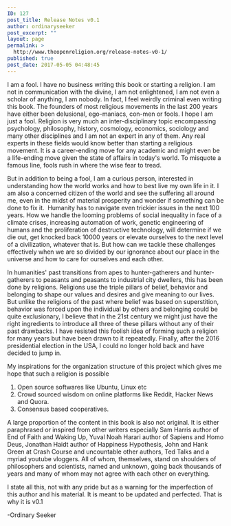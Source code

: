 ```yaml
---
ID: 127
post_title: Release Notes v0.1
author: ordinaryseeker
post_excerpt: ""
layout: page
permalink: >
  http://www.theopenreligion.org/release-notes-v0-1/
published: true
post_date: 2017-05-05 04:48:45
---
```

I am a fool. I have no business writing this book or starting a religion. I am not in communication with the divine, I am not enlightened, I am not even a scholar of anything, I am nobody. In fact, I feel weirdly criminal even writing this book. The founders of most religious movements in the last 200 years have either been delusional, ego-maniacs, con-men or fools. I hope I am just a fool. Religion is very much an inter-disciplinary topic encompassing psychology, philosophy, history, cosmology, economics, sociology and many other disciplines and I am not an expert in any of them. Any real experts in these fields would know better than starting a religious movement. It is a career-ending move for any academic and might even be a life-ending move given the state of affairs in today's world. To misquote a famous line, fools rush in where the wise fear to tread.

But in addition to being a fool, I am a curious person, interested in understanding how the world works and how to best live my own life in it. I am also a concerned citizen of the world and see the suffering all around me, even in the midst of material prosperity and wonder if something can be done to fix it.  Humanity has to navigate even trickier issues in the next 100 years. How we handle the looming problems of social inequality in face of a climate crises, increasing automation of work, genetic engineering of humans and the proliferation of destructive technology, will determine if we die out, get knocked back 10000 years or elevate ourselves to the next level of a civilization, whatever that is. But how can we tackle these challenges effectively when we are so divided by our ignorance about our place in the universe and how to care for ourselves and each other.

In humanities' past transitions from apes to hunter-gatherers and hunter-gatherers to peasants and peasants to industrial city dwellers, this has been done by religions. Religions use the triple pillars of belief, behavior and belonging to shape our values and desires and give meaning to our lives. But unlike the religions of the past where belief was based on superstition, behavior was forced upon the individual by others and belonging could be quite exclusionary, I believe that in the 21st century we might just have the right ingredients to introduce all three of these pillars without any of their past drawbacks. I have resisted this foolish idea of forming such a religion for many years but have been drawn to it repeatedly. Finally, after the 2016 presidential election in the USA, I could no longer hold back and have decided to jump in.

My inspirations for the organization structure of this project which gives me hope that such a religion is possible
<ol>
 	<li>Open source softwares like Ubuntu, Linux etc</li>
 	<li>Crowd sourced wisdom on online platforms like Reddit, Hacker News and Quora.</li>
 	<li>Consensus based cooperatives.</li>
</ol>
A large proportion of the content in this book is also not original. It is either paraphrased or inspired from other writers especially Sam Harris author of End of Faith and Waking Up, Yuval Noah Harari author of Sapiens and Homo Deus, Jonathan Haidt author of Happiness Hypothesis, John and Hank Green at Crash Course and uncountable other authors, Ted Talks and a myriad youtube vloggers. All of whom, themselves, stand on shoulders of philosophers and scientists, named and unknown, going back thousands of years and many of whom may not agree with each other on everything.

I state all this, not with any pride but as a warning for the imperfection of this author and his material. It is meant to be updated and perfected. That is why it is v0.1

-Ordinary Seeker